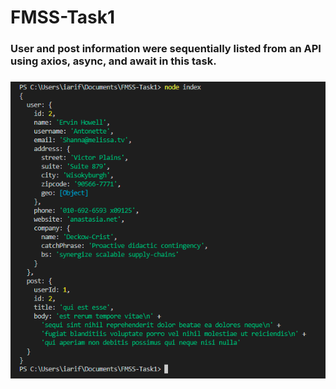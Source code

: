 # FMSS-Task1
### User and post information were sequentially listed from an API using axios, async, and await in this task.
### ![Preview](./preview.PNG "GitHub")